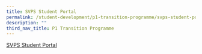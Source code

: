```yaml
---
title: SVPS Student Portal
permalink: /student-development/p1-transition-programme/svps-student-portal/
description: ""
third_nav_title: P1 Transition Programme
---
```

<a href="https://sites.google.com/southviens.com/home/home">SVPS Student Portal</a>